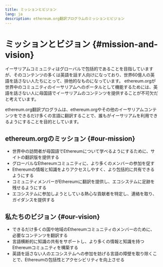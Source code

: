 ```yaml
---
title: ミッションとビジョン
lang: ja
description: ethereum.org翻訳プログラムのミッションとビジョン
---
```


# ミッションとビジョン {#mission-and-vision}

イーサリアムコミュニティはグローバルで包括的であることを目指していますが、そのコンテンツの多くは英語を話す人向けになっており、世界60億人の英語を話さない人たちにとって、排他的なものになっています。 ethereum.orgが世界中のコミュニティのイーサリアムへのポータルとして機能するためには、英語を話さない人に母国語でイーサリアムのコンテンツを提供することが不可欠だと考えています。

ethereum.org翻訳プログラムは、ethereum.orgやその他のイーサリアムコンテンツをできるだけ多くの言語に翻訳することで、誰もがイーサリアムを利用できるようにすることを目的としています。

## ethereum.orgのミッション {#our-mission}

- 世界中の訪問者が母国語でEthereumについて学べるようにするために、サイトの翻訳版を提供する
- グローバルなEthereumコミュニティに、より多くのメンバーの参加を促す
- Ethereumの情報と知識をよりアクセスしやすく、より包括的に共有できるようにする
- コミュニティメンバーがEthereumに翻訳を提供し、エコシステムに足跡を残せるようにする
- エコシステムに参加しようとしている熱心な貢献者を特定し、連絡を取り、ガイダンスを提供する

## 私たちのビジョン {#our-vision}

- できるだけ多くの国や地域のEthereumコミュニティのメンバーのために、必要なコンテンツを翻訳する
- 言語横断的に知識の共有をサポートし、より多くの情報と知識を持つEthereumコミュニティを構築する
- 英語を話さない人のエコシステムへの参加を妨げる言語の障壁を取り除くことで、Ethereumの包括性とアクセシビリティを向上させる
